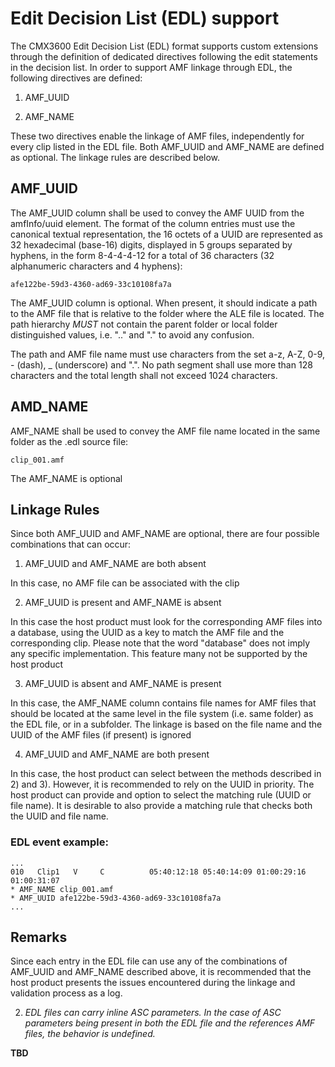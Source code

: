 # Edit Decision List (EDL) support

The CMX3600 Edit Decision List (EDL) format supports custom extensions through the definition of dedicated directives following the edit statements in the decision list. In order to support AMF linkage through EDL, the following directives are defined:

1. AMF_UUID

2. AMF_NAME

These two directives enable the linkage of AMF files, independently for every clip listed in the EDL file. Both AMF_UUID and AMF_NAME are defined as optional. The linkage rules are described below.

## AMF_UUID

The AMF_UUID column shall be used to convey the AMF UUID from the amfInfo/uuid element. The format of the column entries must use the canonical textual representation, the 16 octets of a UUID are represented as 32 hexadecimal (base-16) digits, displayed in 5 groups separated by hyphens, in the form 8-4-4-4-12 for a total of 36 characters (32 alphanumeric characters and 4 hyphens):

~~~
afe122be-59d3-4360-ad69-33c10108fa7a
~~~

The AMF_UUID column is optional. When present, it should indicate a path to the AMF file that is relative to the folder where the ALE file is located. The path hierarchy *MUST* not contain the parent folder or local folder distinguished values, i.e. ".." and "." to avoid any confusion.

The path and AMF file name must use characters from the set a-z, A-Z, 0-9, - (dash), _ (underscore) and ".".
No path segment shall use more than 128 characters and the total length shall not exceed 1024 characters.

## AMD_NAME

AMF_NAME shall be used to convey the AMF file name located in the same folder as the .edl source file:

~~~
clip_001.amf
~~~

The AMF_NAME is optional

## Linkage Rules

Since both AMF_UUID and AMF_NAME are optional, there are four possible combinations that can occur:

1. AMF_UUID and AMF_NAME are both absent

In this case, no AMF file can be associated with the clip

2. AMF_UUID is present and AMF_NAME is absent

In this case the host product must look for the corresponding AMF files into a database, using the UUID as a key to match the AMF file and the corresponding clip. Please note that the word "database" does not imply any specific implementation. This feature many not be supported by the host product

3. AMF_UUID is absent and AMF_NAME is present

In this case, the AMF_NAME column contains file names for AMF files that should be located at the same level in the file system (i.e. same folder) as the EDL file, or in a subfolder. The linkage is based on the file name and the UUID of the AMF files (if present) is ignored

4. AMF_UUID and AMF_NAME are both present

In this case, the host product can select between the methods described in 2) and 3). However, it is recommended to rely on the UUID in priority. The host product can provide and option to select the matching rule (UUID or file name). It is desirable to also provide a matching rule that checks both the UUID and file name.

### EDL event example:

~~~
...
010   Clip1   V     C          05:40:12:18 05:40:14:09 01:00:29:16 01:00:31:07
* AMF_NAME clip_001.amf
* AMF_UUID afe122be-59d3-4360-ad69-33c10108fa7a
...
~~~

## Remarks

Since each entry in the EDL file can use any of the combinations of AMF_UUID and AMF_NAME described above, it is recommended that the host product presents the issues encountered during the linkage and validation process as a log.

2. *EDL files can carry inline ASC parameters. In the case of ASC parameters being present in both the EDL file and the references AMF files, the behavior is undefined.*

**TBD**
